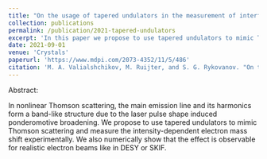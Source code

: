 ```yaml
---
title: "On the usage of tapered undulators in the measurement of interference in the intensity-dependent electron mass shift"
collection: publications
permalink: /publication/2021-tapered-undulators
excerpt: 'In this paper we propose to use tapered undulators to mimic Thomson scattering and measure the intensity-dependent electron mass shift experimentally.'
date: 2021-09-01
venue: 'Crystals'
paperurl: 'https://www.mdpi.com/2073-4352/11/5/486'
citation: 'M. A. Valialshchikov, M. Ruijter, and S. G. Rykovanov. "On the usage of tapered undulators in the measurement of interference in the intensity-dependent electron mass shift." Crystals 11.5 (2021): 486.'
---
```


Abstract:

In nonlinear Thomson scattering, the main emission line and its harmonics form a band-like structure due to the laser pulse shape induced ponderomotive broadening. We propose to use tapered undulators to mimic Thomson scattering and measure the intensity-dependent electron mass shift experimentally. We also numerically show that the effect is observable for realistic electron beams like in DESY or SKIF.
